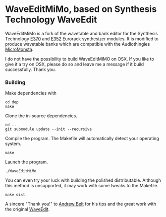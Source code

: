 # WaveEditMiMo, based on Synthesis Technology WaveEdit

WaveEditMiMo is a fork of the wavetable and bank editor for the Synthesis Technology [E370](http://synthtech.com/eurorack/E370/) and [E352](http://synthtech.com/eurorack/E352/) Eurorack synthesizer modules. It is modified to produce wavetable banks which are compatible with the Audiothingies [MicroMonsta](https://www.audiothingies.com/product/micromonsta/).

I do not have the possibility to build WaveEditMiMO on OSX. If you like to give it a try on OSX, please do so and leave me a message if it build successfully. Thank you.

### Building

Make dependencies with

	cd dep
	make

Clone the in-source dependencies.

	cd ..
	git submodule update --init --recursive

Compile the program. The Makefile will automatically detect your operating system.

	make

Launch the program.

	./WaveEditMiMo

You can even try your luck with building the polished distributable. Although this method is unsupported, it may work with some tweaks to the Makefile.

	make dist

A sincere "Thank you!" to [Andrew Belt](https://github.com/AndrewBelt) for his tips and the great work with the original [WaveEdit](https://github.com/AndrewBelt/WaveEdit).
